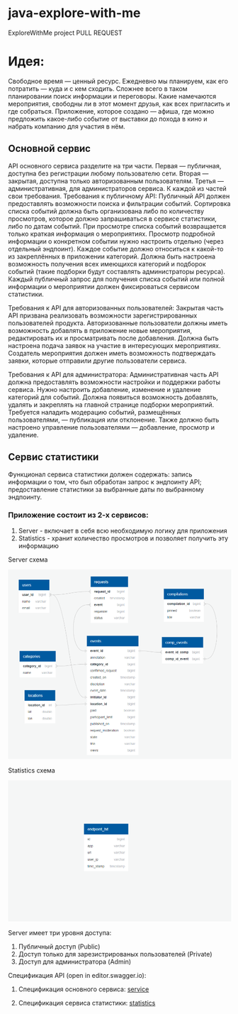 # java-explore-with-me
ExploreWithMe project
PULL REQUEST 

# Идея: 
Свободное время — ценный ресурс. Ежедневно мы планируем, как его потратить — куда и с кем сходить.
Сложнее всего в таком планировании поиск информации и переговоры.
Какие намечаются мероприятия, свободны ли в этот момент друзья, как всех пригласить и где собраться.
Приложение, которое создано — афиша, 
где можно предложить какое-либо событие от выставки до похода в кино и набрать компанию для участия в нём.

## Основной сервис
API основного сервиса разделите на три части.
Первая — публичная, доступна без регистрации любому пользователю сети.
Вторая — закрытая, доступна только авторизованным пользователям.
Третья — административная, для администраторов сервиса. К каждой из частей свои требования.
Требования к публичному API:
Публичный API должен предоставлять возможности поиска и фильтрации событий.
Сортировка списка событий должна быть организована либо по количеству просмотров, которое должно запрашиваться в сервисе статистики, либо по датам событий.
При просмотре списка событий возвращается только краткая информация о мероприятиях.
Просмотр подробной информации о конкретном событии нужно настроить отдельно (через отдельный эндпоинт).
Каждое событие должно относиться к какой-то из закреплённых в приложении категорий.
Должна быть настроена возможность получения всех имеющихся категорий и подборок событий (такие подборки будут составлять администраторы ресурса).
Каждый публичный запрос для получения списка событий или полной информации о мероприятии должен фиксироваться сервисом статистики.

Требования к API для авторизованных пользователей:
Закрытая часть API призвана реализовать возможности зарегистрированных пользователей продукта.
Авторизованные пользователи должны иметь возможность добавлять в приложение новые мероприятия, редактировать их и просматривать после добавления.
Должна быть настроена подача заявок на участие в интересующих мероприятиях.
Создатель мероприятия должен иметь возможность подтверждать заявки, которые отправили другие пользователи сервиса.

Требования к API для администратора:
Административная часть API должна предоставлять возможности настройки и поддержки работы сервиса.
Нужно настроить добавление, изменение и удаление категорий для событий.
Должна появиться возможность добавлять, удалять и закреплять на главной странице подборки мероприятий.
Требуется наладить модерацию событий, размещённых пользователями, — публикация или отклонение.
Также должно быть настроено управление пользователями — добавление, просмотр и удаление.

## Сервис статистики

Функционал сервиса статистики должен содержать:
запись информации о том, что был обработан запрос к эндпоинту API;
предоставление статистики за выбранные даты по выбранному эндпоинту.

### Приложение состоит из 2-х сервисов:
1) Server - включает в себя всю необходимую логику для приложения
2) Statistics - хранит количество просмотров и позволяет получить эту информацию

Server схема

![Diagram](/ServerDiagram.png)

Statistics схема

![Diagram](/StatisticsDiagram.png)

Server имеет три уровня доступа:
1) Публичный доступ (Public)
2) Доступ только для зарезистрированых пользователей (Private)
3) Доступ для администратора (Admin)

Спецификация API (open in editor.swagger.io):

1. Спецификация основного сервиса: [service](/ewm-main-service-spec.json)

2. Спецификация сервиса статистики: [statistics](/ewm-stats-service-spec.json)